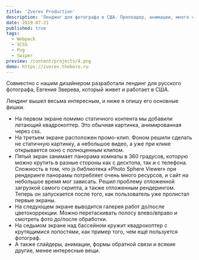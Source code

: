 ```yaml
---
title: 'Zverev Production'
description: 'Лендинг для фотографа в США. Прелоадер, анимации, много скриптов'
date: 2019-07-21
published: true
tags:
  - Webpack
  - SCSS
  - Pug
  - Swiper
preview: /content/projects/4.png
demo: https://zverev.theboro.ru
---
```


Совместно с нашим дизайнером разработали лендинг для русского фотографа, Евгения Зверева, который живет и работает в США.

Лендинг вышел весьма интересным, и ниже я опишу его основные фишки.

- На первом экране помимо статичного контента мы добавили летающий квадрокоптер. Это обычная картинка, анимированная через css.
- На третьем экране расположен промо-клип. Фоном решили сделать не статичную картинку, а небольшое видео, а уже при клике открывается окно с полноценным клипом.
- Пятый экран занимает панорама комнаты в 360 градусов, которую можно крутить в разные стороны как с десктопа, так и с телефона. Сложность в том, что js библиотека «Photo Sphere Viewer» при рендеринге панорамы потребляет очень много ресурcов, и сайт на небольшое время мог зависать. Решил проблему отложенной загрузкой самого скрипта, а также отложенным рендерингом. Теперь он запускается после того, как пользователь уже пролистал первые экраны.
- На следующем экране выводится галерея работ до/после цветокоррекции. Можно перетаскивать полосу влево/вправо и смотреть фото до/после обработки.
- На седьмом экране над бассейном кружит квадрокоптер с крутящимися лопостями, как пример того, чем ещё пользуется фотограф.
- А также слайдеры, анимации, формы обратной связи и всякие другие, менее интересные вещи.
